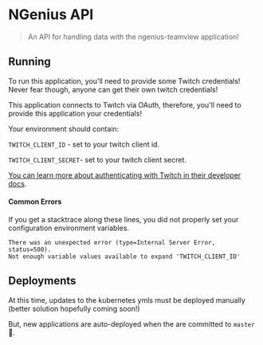 # NGenius API
> An API for handling data with the ngenius-teamview application!

## Running

To run this application, you'll need to provide some Twitch credentials! 
Never fear though, anyone can get their own twitch credentials!

This application connects to Twitch via OAuth, therefore, you'll need to provide this application
your credentials!

Your environment should contain: 

`TWITCH_CLIENT_ID` - set to your twitch client id.

`TWITCH_CLIENT_SECRET`- set to your twitch client secret.

[You can learn more about authenticating with Twitch in their developer docs](https://dev.twitch.tv/docs/authentication/#types-of-tokens).

#### Common Errors

If you get a stacktrace along these lines, you did not properly set your configuration environment variables.

```
There was an unexpected error (type=Internal Server Error, status=500).
Not enough variable values available to expand 'TWITCH_CLIENT_ID'
```

## Deployments

At this time, updates to the kubernetes ymls must be deployed manually (better solution hopefully coming soon!)

But, new applications are auto-deployed when the are committed to `master` :tada:.
